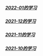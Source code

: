 ##### [2022-01的学习](https://github.com/coolara/coolara-study-book/blob/main/2022-01.md)
##### [2021-12的学习](https://github.com/coolara/coolara-study-book/blob/main/2021-12.md)
##### [2021-11的学习](https://github.com/coolara/coolara-study-book/blob/main/2021-11.md)
##### [2021-10的学习](https://github.com/coolara/coolara-study-book/blob/main/2021-10.md)

